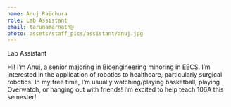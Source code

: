```yaml
---
name: Anuj Raichura
role: Lab Assistant
email: tarunamarnath@
photo: assets/staff_pics/assistant/anuj.jpg
---
```


Lab Assistant

Hi! I’m Anuj, a senior majoring in Bioengineering minoring in EECS. I’m interested in the application of robotics to healthcare, particularly surgical robotics. In my free time, I’m usually watching/playing basketball, playing Overwatch, or hanging out with friends! I’m excited to help teach 106A this semester!